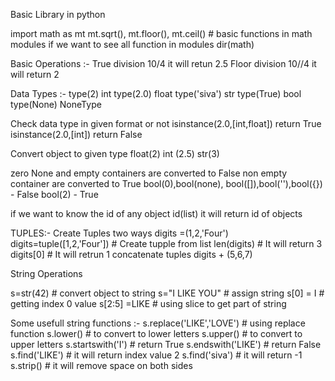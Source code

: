 Basic Library in python 

import math as mt
mt.sqrt(), mt.floor(), mt.ceil() # basic functions in math modules 
if we want to see all function in modules  dir(math)

Basic Operations :- 
True division 10/4 it will retun 2.5 
Floor division 10//4 it will return 2

Data Types :- 
type(2) int
type(2.0) float 
type('siva') str
type(True) bool
type(None) NoneType 

Check data type in given format or not 
isinstance(2.0,[int,float]) return True 
isinstance(2.0,[int]) return False 

Convert object to given type
float(2)
int (2.5)
str(3) 

zero None and empty containers are converted to False non empty container are converted to True 
bool(0),bool(none), bool([]),bool(''),bool({}) - False 
bool(2) - True 

if we want to know the id of any object id(list) it will return id of objects 

TUPLES:- 
Create Tuples two ways 
digits =(1,2,'Four')
digits=tuple([1,2,'Four']) # Create tupple from list 
len(digits) # It will return 3 
digits[0] # It will retrun 1 
concatenate tuples digits + (5,6,7)

String Operations 

s=str(42) # convert object to string 
s="I LIKE YOU" # assign string 
s[0] = I  # getting index 0 value 
s[2:5] =LIKE # using slice to get part of string 

Some usefull string functions :- 
s.replace('LIKE','LOVE') # using replace function 
s.lower() # to convert to lower letters 
s.upper() # to convert to upper letters 
s.startswith('I') # return True 
s.endswith('LIKE') # return False 
s.find('LIKE') # it will return index value 2
s.find('siva') # it will return -1 
s.strip() # it will remove space on both sides 



